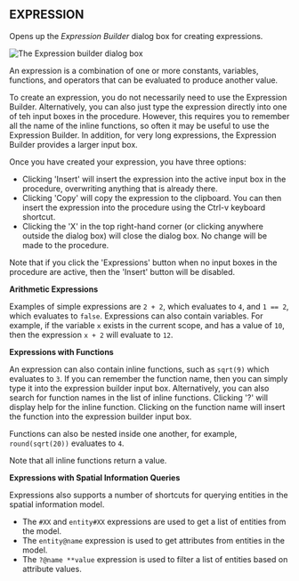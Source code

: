## EXPRESSION  
  
Opens up the _Expression Builder_ dialog box for creating expressions.

![The Expression builder dialog box](assets/typedoc-json/docCF/imgs/expression_builder.png)

An expression is a combination of one or more constants, variables, functions, and operators that can be evaluated to produce another value.

To create an expression, you do not necessarily need to use the Expression Builder. Alternatively, you can also just type the expression directly into one of teh input boxes in the procedure. However, this requires you to remember all the name of the inline functions, so often it may be useful to use the Expression Builder. In addition, for very long expressions, the Expression Builder provides a larger input box.

Once you have created your expression, you have three options:
* Clicking 'Insert' will insert the expression into the active input box in the procedure, overwriting anything that is already there.
* Clicking 'Copy' will copy the expression to the clipboard. You can then insert the expression into the procedure using the Ctrl-v keyboard shortcut. 
* Clicking the 'X' in the top right-hand corner (or clicking anywhere outside the dialog box) will close the dialog box. No change will be made to the procedure.

Note that if you click the 'Expressions' button when no input boxes in the procedure are active, then the 'Insert' button will be disabled. 

**Arithmetic Expressions**

Examples of simple expressions are `2 + 2`, which evaluates to `4`, and `1 == 2`, which evaluates to `false`. Expressions can also contain variables. For example, if the variable `x` exists in the current scope, and has a value of `10`, then the expression `x + 2` will evaluate to `12`. 

**Expressions with Functions**

An expression can also contain inline functions, such as `sqrt(9)` which evaluates to `3`. If you can remember the function name, then you can simply type it into the expression builder input box. Alternatively, you can also search for function names in the list of inline functions. Clicking '?' will display help for the inline function. Clicking on the function name will insert the function into the expression builder input box. 

Functions can also be nested inside one another, for example, `round(sqrt(20))` evaluates to `4`. 

Note that all inline functions return a value. 

**Expressions with Spatial Information Queries**

Expressions also supports a number of shortcuts for querying entities in the spatial information model. 

* The `#XX` and `entity#XX` expressions are used to get a list of entities from the model.
* The `entity@name` expression is used to get attributes from entities in the model.
* The `?@name **value` expression is used to filter a list of entities based on attribute values.